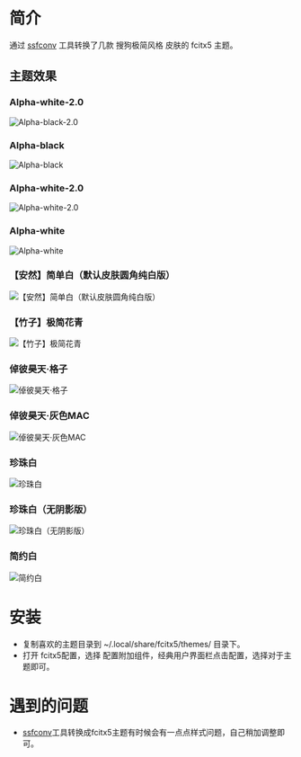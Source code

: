 # 简介
通过 [ssfconv](https://github.com/fkxxyz/ssfconv) 工具转换了几款 搜狗极简风格 皮肤的 fcitx5 主题。

## 主题效果

### Alpha-white-2.0

![Alpha-black-2.0](https://github.com/sxqsfun/fcitx5-sogou-themes/blob/master/Alpha-black-2.0/h.png)

### Alpha-black

![Alpha-black](https://github.com/sxqsfun/fcitx5-sogou-themes/blob/master/Alpha-black/h.png)

### Alpha-white-2.0

![Alpha-white-2.0](https://github.com/sxqsfun/fcitx5-sogou-themes/blob/master/Alpha-white-2.0/h.png)

### Alpha-white

![Alpha-white](https://github.com/sxqsfun/fcitx5-sogou-themes/blob/master/Alpha-white/h.png)

### 【安然】简单白（默认皮肤圆角纯白版）

![【安然】简单白（默认皮肤圆角纯白版）](https://github.com/sxqsfun/fcitx5-sogou-themes/blob/master/【安然】简单白（默认皮肤圆角纯白版）/h.png)

### 【竹子】极简花青

![【竹子】极简花青](https://github.com/sxqsfun/fcitx5-sogou-themes/blob/master/【竹子】极简花青/h.png)

### 倬彼昊天·格子

![倬彼昊天·格子](https://github.com/sxqsfun/fcitx5-sogou-themes/blob/master/倬彼昊天·格子/h.png)

### 倬彼昊天·灰色MAC

![倬彼昊天·灰色MAC](https://github.com/sxqsfun/fcitx5-sogou-themes/blob/master/倬彼昊天·灰色MAC/h.png)

### 珍珠白

![珍珠白](https://github.com/sxqsfun/fcitx5-sogou-themes/blob/master/珍珠白/h.png)

### 珍珠白（无阴影版）

![珍珠白（无阴影版）](https://github.com/sxqsfun/fcitx5-sogou-themes/blob/master/珍珠白（无阴影版）/h.png)

### 简约白<br>

![简约白](https://github.com/sxqsfun/fcitx5-sogou-themes/blob/master/简约白/h.png)


# 安装
- 复制喜欢的主题目录到 ~/.local/share/fcitx5/themes/ 目录下。
- 打开 fcitx5配置，选择 配置附加组件，经典用户界面栏点击配置，选择对于主题即可。

# 遇到的问题
- [ssfconv](https://github.com/fkxxyz/ssfconv)工具转换成fcitx5主题有时候会有一点点样式问题，自己稍加调整即可。
